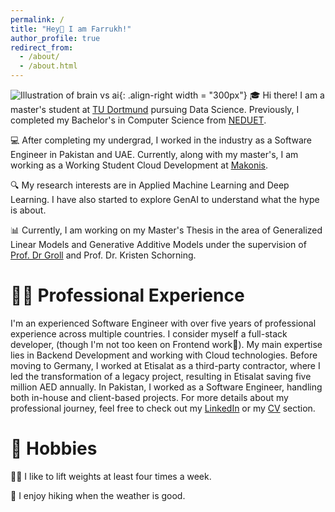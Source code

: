 ```yaml
---
permalink: /
title: "Hey👋 I am Farrukh!"
author_profile: true
redirect_from: 
  - /about/
  - /about.html
---
```


![Illustration of brain vs ai](/me/images/ai-humanity-friends.png){: .align-right width = "300px"}
🎓 Hi there! I am a master's student at [TU Dortmund](https://www.tu-dortmund.de/) pursuing Data Science. Previously, I completed my Bachelor's in Computer Science from [NEDUET](https://www.neduet.edu.pk/).

💻 After completing my undergrad, I worked in the industry as a Software Engineer in Pakistan and UAE. Currently, along with my master's, I am working as a Working Student Cloud Development at [Makonis](https://www.makonis.de/).

🔍 My research interests are in Applied Machine Learning and Deep Learning. I have also started to explore GenAI to understand what the hype is about.

📊 Currently, I am working on my Master's Thesis in the area of Generalized Linear Models and Generative Additive Models under the supervision of [Prof. Dr Groll](https://bd.statistik.tu-dortmund.de/professur/arbeitsgruppe/prof-dr-andreas-groll/) and Prof. Dr. Kristen Schorning.


👨‍💼 Professional Experience
======
I'm an experienced Software Engineer with over five years of professional experience across multiple countries. I consider myself a full-stack developer, (though I'm not too keen on Frontend work🤫). My main expertise lies in Backend Development and working with Cloud technologies. Before moving to Germany, I worked at Etisalat as a third-party contractor, where I led the transformation of a legacy project, resulting in Etisalat saving five million AED annually. In Pakistan, I worked as a Software Engineer, handling both in-house and client-based projects. For more details about my professional journey, feel free to check out my [LinkedIn](https://www.linkedin.com/in/farrukhahmedqureshi/) or my [CV](https://farrukh-ahmed.github.io/me/files/Farrukh_Ahmed-CV.pdf) section.

🤸 Hobbies
======
🏋️‍♂️ I like to lift weights at least four times a week.

🏃 I enjoy hiking when the weather is good.


